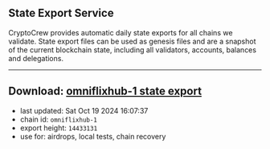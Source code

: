 ## State Export Service
CryptoCrew provides automatic daily state exports for all chains we validate. State export files can be used as genesis files and are a snapshot of the current blockchain state, including all validators, accounts, balances and delegations.

---
**Download: [omniflixhub-1 state export](https://dl-eu2.ccvalidators.com/SERVICE/omniflixhub/omniflixhub-1_export_14433131.json)**
---

- last updated: Sat Oct 19 2024 16:07:37
- chain id: `omniflixhub-1`
- export height: `14433131`
- use for: airdrops, local tests, chain recovery
